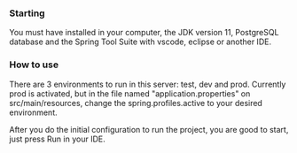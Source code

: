 ### Starting
You must have installed in your computer, the JDK version 11, PostgreSQL database 
and the Spring Tool Suite with vscode, eclipse or another IDE.

### How to use
There are 3 environments to run in this server: test, dev and prod.
Currently prod is activated, but in the file named "application.properties" on src/main/resources, change the spring.profiles.active to your desired environment.

After you do the initial configuration to run the project, you are good to start, just press Run in your IDE.
